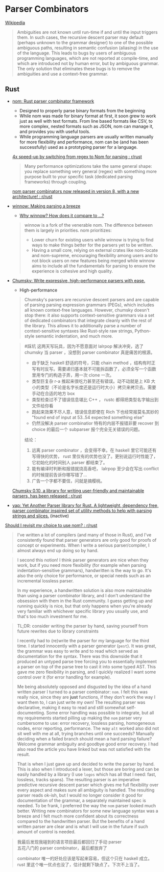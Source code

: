 # Parser Combinators
[Wikipedia](https://en.wikipedia.org/wiki/Parser_combinator)

> Ambiguities are not known until run-time if and until the input triggers them. In such cases, the recursive descent parser may default (perhaps unknown to the grammar designer) to one of the possible ambiguous paths, resulting in semantic confusion (aliasing) in the use of the language. This leads to bugs by users of ambiguous programming languages, which are not reported at compile-time, and which are introduced not by human error, but by ambiguous grammar. The only solution that eliminates these bugs is to remove the ambiguities and use a context-free grammar.

## Rust
- [nom: Rust parser combinator framework](https://github.com/rust-bakery/nom)
  - Designed to properly parse binary formats from the beginning
  - While nom was made for binary format at first, it soon grew to work just as well with text formats. From line based formats like CSV, to more complex, nested formats such as JSON, nom can manage it, and provides you with useful tools.
  - While programming language parsers are usually written manually for more flexibility and performance, nom can be (and has been successfully) used as a prototyping parser for a language.

  [4x speed-up by switching from regex to Nom for parsing : r/rust](https://www.reddit.com/r/rust/comments/1gg3eom/4x_speedup_by_switching_from_regex_to_nom_for/)
  > Many performance optimizations take the same general shape: you replace something very general (regex) with something more purpose built to your specific task (dedicated parsing frameworks) through coupling.

  [nom parser combinators now released in version 8, with a new architecture! : r/rust](https://www.reddit.com/r/rust/comments/1ibyzaw/nom_parser_combinators_now_released_in_version_8/)

- [winnow: Making parsing a breeze](https://github.com/winnow-rs/winnow)
  - [Why winnow? How does it compare to ...?](https://docs.rs/winnow/latest/winnow/_topic/why/index.html)

  > winnow is a fork of the venerable nom. The difference between them is largely in priorities. nom prioritizes:
  > - Lower churn for existing users while winnow is trying to find ways to make things better for the parsers yet to be written.
  > - Having a small core, relying on external crates like nom-locate and nom-supreme, encouraging flexibility among users and to not block users on new features being merged while winnow aims to include all the fundamentals for parsing to ensure the experience is cohesive and high quality.

- [Chumsky: Write expressive, high-performance parsers with ease.](https://github.com/zesterer/chumsky)
  - High-performance

  > Chumsky's parsers are recursive descent parsers and are capable of parsing parsing expression grammars (PEGs), which includes all known context-free languages. However, chumsky doesn't stop there: it also supports context-sensitive grammars via a set of dedicated combinators that integrate cleanly with the rest of the library. This allows it to additionally parse a number of context-sensitive syntaxes like Rust-style raw strings, Python-style semantic indentation, and much more.

  > #踩坑 这两天写玩具，因为不愿意面对 lalrpop 解决冲突，选了 chumsky 当 parser ，没想到 parser combinator 真是痛苦的根源。
  > - 由于缺乏 haskell 舒适的符号，只能 chain method ，结构有时正写有时反写。需要递归基本就不可能拆函数了，必须全写一个函数里用专门的构造子弄，用一次 clone 一次。
  > - 类型巨复杂 r-a 推起来很吃力甚至还有错误。动不动就是上 KB 大小的类型（不论是名字长度还是运行时大小）拷贝来拷贝去。需要手动在合适的地方 box 
  > - 类型检查过不了错误信息堪比 C++ ， rustc 都得把类型名字输出到文件给你看
  > - 跑起来效果不尽人意，错误信息即使在 Rich 下也经常报莫名其妙的 "found end of input at 53..54 expected something else" 
  > - 仍然没解决 parser combinatior 特有的内层不报错非要 recover 到 choice 的最后一个 subparser 报个完全无关错误的问题。
  > 
  > 结论：
  > 1. 远离 parser combinator ，会变得不幸。在 haskell 里它可能还有写得快的优势， rust 里仅有的优势也没了。更别说运行时性能了，它初始化的时间别人 parser 都结束了。
  > 2. 能有编译时判断和报错就烧高香吧， lalrpop 至少会在写出 conflict 的时候提前告诉你哪写错了...
  > 3. 广告一个字都不要信，问就是摘樱桃。

  [Chumsky 0.10, a library for writing user-friendly and maintainable parsers, has been released : r/rust](https://www.reddit.com/r/rust/comments/1jyfs8v/chumsky_010_a_library_for_writing_userfriendly/)

- [yap: Yet Another Parser library for Rust. A lightweight, dependency free, parser combinator inspired set of utility methods to help with parsing strings and slices.](https://github.com/jsdw/yap) (inactive)

[Should I revisit my choice to use nom? : r/rust](https://www.reddit.com/r/rust/comments/129qohw/should_i_revisit_my_choice_to_use_nom/)
> I've written a lot of compilers (and many of those in Rust), and I've consistently found that parser generators are only good for proofs of concept or experiments. When I write a serious parser/compiler, I almost always end up doing so by hand.

> I second this notion! I think parser generators are nice when they work, but if you need more flexibility (for example when parsing indentation-sensitive grammars), handwritten is the way to go. It's also the only choice for performance, or special needs such as an incremental lossless parser.
>
> In my experience, a handwritten solution is also more maintainable than using a parser combinator library, and I don't understand the obsession with them in the Rust community. I guess getting up and running quickly is nice, but that only happens when you're already very familiar with whichever specific library you usually use, and that's too much investment for me.

> TL;DR: consider writing the parser by hand, saving yourself from future rewrites due to library constraints
>
> I recently had to (re)write the parser for my language for the third time. I started innocently with a parser generator (`pest`). It was great, the grammar was easy to write and to read which served as documentation for the syntax. There was this downside that it produced an untyped parse tree forcing you to essentially implement a parser on top of the parse tree to cast it into some typed AST. This gave me zero flexibility in parsing, and I quickly realized I want some control over it (for error handling for example).
>
> Me being absolutely opposed and disgusted by the idea of a hand written parser I turned to a parser combinator: `nom`. I felt this was really nice, since they are **just** functions, if they don't work the way I want them to, I can just write my own! The resulting parser was declarative, making it easy to read and still somewhat self-documenting. Some error handling was possible to integrate, but all my requirements started pilling up making the `nom` parser very cumbersome to use: error recovery, lossless parsing, homogeneous nodes, error reporting, performance. The way `alt` worked also did not sit well with me at all, trying branches until one succeeds? Manually deciding when a failed branch should mean a hard parsing failure? Welcome grammar ambiguity and goodbye good error recovery. I had also read the article you have linked but was not satisfied with the result.
>
> That is when I just gave up and decided to write the parser by hand. This is also when I introduced a lexer, but those are boring and can be easily handled by a library (I use `logos` which has all that I need: fast, lossless, tracks spans). The resulting parser is an imperative predictive recursive descent parser which gives me full flexibility over every aspect and makes sure all ambiguity is handled. The resulting parser reads ok-ish, but I would no longer consider it good for documentation of the grammar, a separately maintained spec is needed. To be frank, I preferred the way the `nom` parser looked much better. Writing new combinators for some new language syntax was a breeze and I felt much more confident about its correctness compared to the handwritten parser. But the benefits of a hand written parser are clear and is what I will use in the future if such amount of control is needed.

> 我最后发现我碰到的语言项目最后都回归了手动 parser  
> 五花八门的 parser combinator，最后都放弃了
>
> combinator 唯一的好处应该是写起来容易，但这个只在 haskell 成立。 rust 里这个唯一优点也没了，估计就剩下缺点了。下次不上当了。
